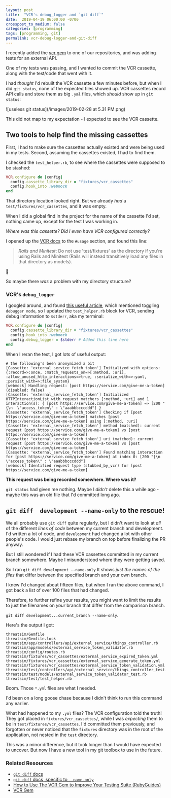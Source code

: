```yaml
---
layout: post
title:  "VCR's debug_logger and `git diff`"
date:  2019-04-19 06:00:00 -0700
crosspost_to_medium: false
categories: [programming]
tags: [programming, git]
permalink: vcr-debug-logger-and-git-diff
---
```


I recently added the [vcr gem](https://github.com/vcr/vcr) to one of our repositories, and was adding tests for an external API. 

One of my tests was passing, and I wanted to commit the VCR cassette, along with the test/code that went with it. 

I had _thought_ I'd rebuilt the VCR cassette a few minutes before, but when I did `git status`, none of the expected files showed up. VCR cassettes record API calls and store them as big `.yml` files, which _should_ show up in `git status`:

![useless git status](/images/2019-02-28 at 5.31 PM.png)

This did not map to my expectation - I expected to see the VCR cassette.

## Two tools to help find the missing cassettes

First, I had to make sure the cassettes actually existed and were being used in my tests. Second, assuming the cassettes existed, I had to find them.

I checked the `test_helper.rb`, to see where the cassettes were supposed to be stashed:

```ruby
VCR.configure do |config|
  config.cassette_library_dir = "fixtures/vcr_cassettes"
  config.hook_into :webmock
end
```

<!--more-->

That directory location looked right. But we already _had_ a `test/fixtures/vcr_cassettes`, and it was empty. 

When I did a global find in the project for the name of the cassette I'd set, nothing came up, except for the test I was working in. 

_Where was this cassette? Did I even have VCR configured correctly?_

I opened up the [VCR docs](https://github.com/vcr/vcr#usage) to the `#usage` section, and found this line:

> *Rails and Minitest*: Do not use 'test/fixtures' as the directory if you're using Rails and Minitest (Rails will instead transitively load any files in that directory as models).

🤔

So maybe there _was_ a problem with my directory structure? 

### VCR's `debug_logger`

I googled around, and found [this useful article](https://www.rubyguides.com/2018/12/ruby-vcr-gem/), which mentioned toggling `debugger mode`, so I updated the `test_helper.rb` block for VCR, sending debug information to `$stderr`, aka my terminal:

```ruby
VCR.configure do |config|
  config.cassette_library_dir = "fixtures/vcr_cassettes"
  config.hook_into :webmock
  config.debug_logger = $stderr # Added this line here
end
```

When I reran the test, I got lots of useful output:

```
# the following's been anonymized a bit
[Cassette: 'external_service_fetch_token'] Initialized with options: {:record=>:once, :match_requests_on=>[:method, :uri], :allow_unused_http_interactions=>true, :serialize_with=>:yaml, :persist_with=>:file_system}
[webmock] Handling request: [post https://service.com/give-me-a-token] (disabled: false)
[Cassette: 'external_service_fetch_token'] Initialized HTTPInteractionList with request matchers [:method, :uri] and 1 interaction(s): { [post https://service.com/give-me-a-token] => [200 "{\n  \"access_token\" : \"aaabbbcccddd"] }
[Cassette: 'external_service_fetch_token'] Checking if [post https://service.com/give-me-a-token] matches [post https://service.com/give-me-a-token] using [:method, :uri]
[Cassette: 'external_service_fetch_token'] method (matched): current request [post https://service.com/give-me-a-token] vs [post https://service.com/give-me-a-token]
[Cassette: 'external_service_fetch_token'] uri (matched): current request [post https://service.com/give-me-a-token] vs [post https://service.com/give-me-a-token]
[Cassette: 'external_service_fetch_token'] Found matching interaction for [post https://service.com/give-me-a-token] at index 0: [200 "{\n  \"access_token\" : \"aaabbbcccddd"]
[webmock] Identified request type (stubbed_by_vcr) for [post https://service.com/give-me-a-token]
```

**This request was being recorded somewhere. Where was it?**

`git status` had given me nothing. Maybe I _didn't_ delete this a while ago - maybe this was an old file that I'd committed long ago. 

## `git diff  development --name-only` to the rescue!

We all probably use `git diff` quite regularly, but I didn't want to look at _all_ of the different _lines of code_ between my current branch and development. I'd written a lot of code, and `development` had changed a lot with other people's code. I would just rebase my branch on top before finalizing the PR anyway. 

But I still wondered if I had these VCR cassettes committed in my current branch somewhere. Maybe I misunderstood where they were getting saved. 

So I ran `git diff development --name-only` It shows _just the names of the files_ that differ between the specified branch and your own branch.

I knew I'd changed about fifteen files, but when I ran the above command, I got back a list of over 100 files that had changed. 

Therefore, to further refine your results, you might want to limit the results to just the filenames on _your_ branch that differ from the comparison branch.


`git diff development...current_branch --name-only`. 

Here's the output I got:

```
threatsim/Gemfile
threatsim/Gemfile.lock
threatsim/app/controllers/api/external_service/things_controller.rb
threatsim/app/models/external_service_token_validator.rb
threatsim/config/routes.rb
threatsim/fixtures/vcr_cassettes/external_service_expired_token.yml
threatsim/fixtures/vcr_cassettes/external_service_generate_token.yml
threatsim/fixtures/vcr_cassettes/external_service_token_validation.yml
threatsim/test/controllers/api/external_service/things_controller_test.rb
threatsim/test/models/external_service_token_validator_test.rb
threatsim/test/test_helper.rb
```

Boom. Those `*.yml` files are what I needed. 

I'd been on a long goose chase because I didn't think to run this command any earlier. 

What had happened to my `.yml` files? The VCR configuration told the truth! They got placed in `fixtures/vcr_cassettes/`, while I was _expecting_ them to be in `test/fixtures/vcr_cassettes`. I'd committed them previously, and forgotten or never noticed that the `fixtures` directory was in the root of the application, not nested in the `test` directory.

This was a minor difference, but it took longer than I would have expected to uncover. But now I have a new tool in my git toolbox to use in the future.


### Related Resources

- [`git diff` docs](https://git-scm.com/docs/git-diff)
- [`git diff` docs, specific to `--name-only`](https://git-scm.com/docs/git-diff#git-diff---name-only)
- [How to Use The VCR Gem to Improve Your Testing Suite (RubyGuides)](https://www.rubyguides.com/2018/12/ruby-vcr-gem/)
- [VCR Gem](https://github.com/vcr/vcr#usage)